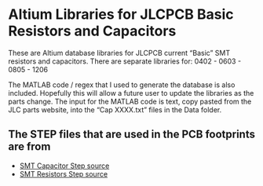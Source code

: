 # Altium Libraries for JLCPCB Basic Resistors and Capacitors

These are Altium database libraries for JLCPCB current “Basic” SMT resistors and capacitors.
There are separate libraries for:
0402 - 0603 - 0805 - 1206 


The MATLAB code / regex that I used to generate the database is also included.
Hopefully this will allow a future user to update the libraries as the parts change.
The input for the MATLAB code is text, copy pasted from the JLC parts website, into the “Cap XXXX.txt” files in the Data folder.

## The STEP files that are used in the PCB footprints are from

 - [SMT Capacitor Step source](https://grabcad.com/library/mlcc-surface-mount-capacitors-1)
 - [SMT Resistors Step source](https://grabcad.com/library/surface-mount-resistors-1)
